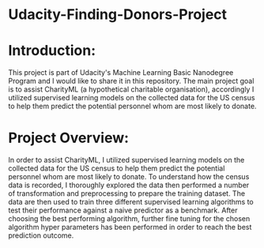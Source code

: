 # Udacity-Finding-Donors-Project
# Introduction:
This project is part of Udacity's Machine Learning Basic Nanodegree Program and I would like to share it in this repository. The main project goal is to assist CharityML (a hypothetical charitable organisation), accordingly I utilized supervised learning models on the collected data for the US census to help them predict the potential personnel whom are most likely to donate. 
# Project Overview:
In order to assist CharityML, I utilized supervised learning models on the collected data for the US census to help them predict the potential personnel whom are most likely to donate. To understand how the census data is recorded, I thoroughly explored the data then performed a number of transformation and preprocessing to prepare the training dataset. The data are then used to train three different supervised learning algorithms to test their performance against a naive predictor as a benchmark. After choosing the best performing algorithm, further fine tuning for the chosen algorithm hyper parameters has been performed in order to reach the best prediction outcome.
